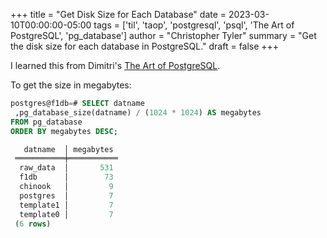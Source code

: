 +++
title = "Get Disk Size for Each Database"
date = 2023-03-10T00:00:00-05:00
tags = ['til', 'taop', 'postgresql', 'psql', 'The Art of PostgreSQL', 'pg_database']
author = "Christopher Tyler"
summary = "Get the disk size for each database in PostgreSQL."
draft = false
+++

I learned this from Dimitri's
[The Art of PostgreSQL](https://theartofpostgresql.com/).

To get the size in megabytes:

```sql
postgres@f1db=# SELECT datname
 ,pg_database_size(datname) / (1024 * 1024) AS megabytes
FROM pg_database
ORDER BY megabytes DESC;

   datname  │ megabytes 
 ═══════════╪═══════════
  raw_data  │       531
  f1db      │        73
  chinook   │         9
  postgres  │         7
  template1 │         7
  template0 │         7
 (6 rows)
```

